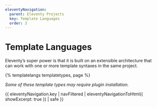 ```yaml
---
eleventyNavigation:
  parent: Eleventy Projects
  key: Template Languages
  order: 3
---
```

# Template Languages

Eleventy’s super power is that it is built on an extensible architecture that can work with one or more template syntaxes in the same project.

{% templatelangs templatetypes, page %}

_Some of these template types may require plugin installation._

<div class="elv-page-toc">

{{ eleventyNavigation.key | navFiltered | eleventyNavigationToHtml({ showExcerpt: true }) | safe }}

</div>